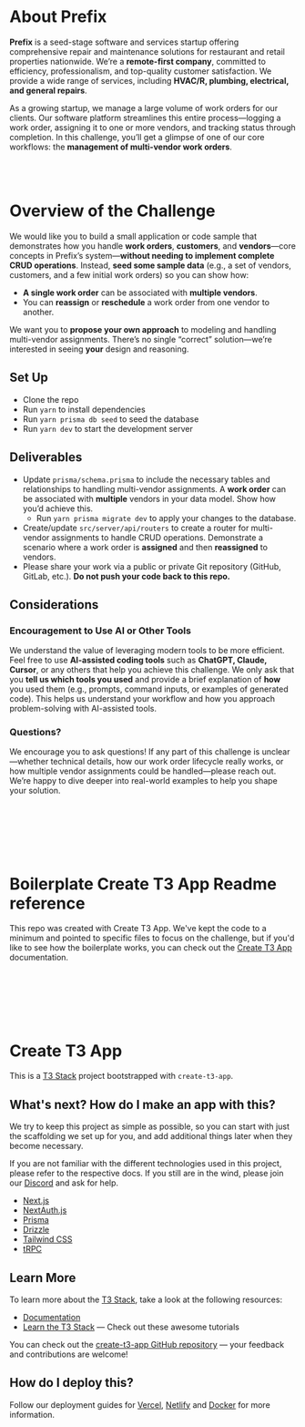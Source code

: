 # **About Prefix**

**Prefix** is a seed-stage software and services startup offering comprehensive repair and maintenance solutions for restaurant and retail properties nationwide. We’re a **remote-first company**, committed to efficiency, professionalism, and top-quality customer satisfaction. We provide a wide range of services, including **HVAC/R, plumbing, electrical, and general repairs**.

As a growing startup, we manage a large volume of work orders for our clients. Our software platform streamlines this entire process—logging a work order, assigning it to one or more vendors, and tracking status through completion. In this challenge, you’ll get a glimpse of one of our core workflows: the **management of multi-vendor work orders**.

<br>
<br>

# **Overview of the Challenge**

We would like you to build a small application or code sample that demonstrates how you handle **work orders**, **customers**, and **vendors**—core concepts in Prefix’s system—**without needing to implement complete CRUD operations**. Instead, **seed some sample data** (e.g., a set of vendors, customers, and a few initial work orders) so you can show how:

- **A single work order** can be associated with **multiple vendors**.
- You can **reassign** or **reschedule** a work order from one vendor to another.

We want you to **propose your own approach** to modeling and handling multi-vendor assignments. There’s no single “correct” solution—we’re interested in seeing **your** design and reasoning.


## Set Up

- Clone the repo
- Run `yarn` to install dependencies
- Run `yarn prisma db seed` to seed the database
- Run `yarn dev` to start the development server


## Deliverables

- Update `prisma/schema.prisma` to include the necessary tables and relationships to handling multi-vendor assignments. A **work order** can be associated with **multiple** vendors in your data model. Show how you’d achieve this.
    - Run `yarn prisma migrate dev` to apply your changes to the database.
- Create/update `src/server/api/routers` to create a router for multi-vendor assignments to handle CRUD operations. Demonstrate a scenario where a work order is **assigned** and then **reassigned** to vendors.
- Please share your work via a public or private Git repository (GitHub, GitLab, etc.). **Do not push your code back to this repo.**



## Considerations

### **Encouragement to Use AI or Other Tools**

We understand the value of leveraging modern tools to be more efficient. Feel free to use **AI-assisted coding tools** such as **ChatGPT, Claude, Cursor**, or any others that help you achieve this challenge. We only ask that you **tell us which tools you used** and provide a brief explanation of **how** you used them (e.g., prompts, command inputs, or examples of generated code). This helps us understand your workflow and how you approach problem-solving with AI-assisted tools.

### **Questions?**

We encourage you to ask questions! If any part of this challenge is unclear—whether technical details, how our work order lifecycle really works, or how multiple vendor assignments could be handled—please reach out. We’re happy to dive deeper into real-world examples to help you shape your solution.

<br>
<br>
<br>
<br>
<br>

# Boilerplate Create T3 App Readme reference
This repo was created with Create T3 App. We've kept the code to a minimum and pointed to specific files to focus on the challenge, but if you'd like to see how the boilerplate works, you can check out the [Create T3 App](https://create.t3.gg/) documentation.

<br>
<br>
<br>
<br>
<br>

# Create T3 App

This is a [T3 Stack](https://create.t3.gg/) project bootstrapped with `create-t3-app`.

## What's next? How do I make an app with this?

We try to keep this project as simple as possible, so you can start with just the scaffolding we set up for you, and add additional things later when they become necessary.

If you are not familiar with the different technologies used in this project, please refer to the respective docs. If you still are in the wind, please join our [Discord](https://t3.gg/discord) and ask for help.

- [Next.js](https://nextjs.org)
- [NextAuth.js](https://next-auth.js.org)
- [Prisma](https://prisma.io)
- [Drizzle](https://orm.drizzle.team)
- [Tailwind CSS](https://tailwindcss.com)
- [tRPC](https://trpc.io)

## Learn More

To learn more about the [T3 Stack](https://create.t3.gg/), take a look at the following resources:

- [Documentation](https://create.t3.gg/)
- [Learn the T3 Stack](https://create.t3.gg/en/faq#what-learning-resources-are-currently-available) — Check out these awesome tutorials

You can check out the [create-t3-app GitHub repository](https://github.com/t3-oss/create-t3-app) — your feedback and contributions are welcome!

## How do I deploy this?

Follow our deployment guides for [Vercel](https://create.t3.gg/en/deployment/vercel), [Netlify](https://create.t3.gg/en/deployment/netlify) and [Docker](https://create.t3.gg/en/deployment/docker) for more information.
